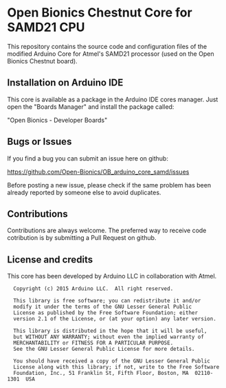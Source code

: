 # Open Bionics Chestnut Core for SAMD21 CPU

This repository contains the source code and configuration files of the modified Arduino Core
for Atmel's SAMD21 processor (used on the Open Bionics Chestnut board).

## Installation on Arduino IDE

This core is available as a package in the Arduino IDE cores manager.
Just open the "Boards Manager" and install the package called:

"Open Bionics - Developer Boards"


## Bugs or Issues

If you find a bug you can submit an issue here on github:

https://github.com/Open-Bionics/OB_arduino_core_samd/issues

Before posting a new issue, please check if the same problem has been already reported by someone else
to avoid duplicates.

## Contributions

Contributions are always welcome. The preferred way to receive code cotribution is by submitting a 
Pull Request on github.

## License and credits

This core has been developed by Arduino LLC in collaboration with Atmel.

```
  Copyright (c) 2015 Arduino LLC.  All right reserved.

  This library is free software; you can redistribute it and/or
  modify it under the terms of the GNU Lesser General Public
  License as published by the Free Software Foundation; either
  version 2.1 of the License, or (at your option) any later version.

  This library is distributed in the hope that it will be useful,
  but WITHOUT ANY WARRANTY; without even the implied warranty of
  MERCHANTABILITY or FITNESS FOR A PARTICULAR PURPOSE.
  See the GNU Lesser General Public License for more details.

  You should have received a copy of the GNU Lesser General Public
  License along with this library; if not, write to the Free Software
  Foundation, Inc., 51 Franklin St, Fifth Floor, Boston, MA  02110-1301  USA
```

